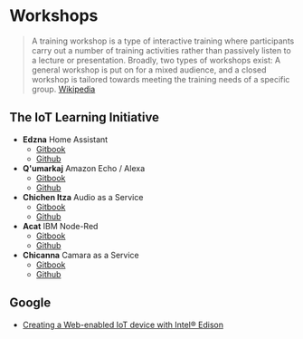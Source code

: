 # Workshops

> A training workshop is a type of interactive training where participants carry out a number of training activities rather than passively listen to a lecture or presentation. Broadly, two types of workshops exist: A general workshop is put on for a mixed audience, and a closed workshop is tailored towards meeting the training needs of a specific group. [Wikipedia](https://en.wikipedia.org/wiki/Training_workshop)

## The IoT Learning Initiative

- __Edzna__ Home Assistant
  - [Gitbook](https://theiotlearninginitiative.gitbooks.io/codelabs/content/Edzna/documentation/Edzna.html)
  - [Github]()
- __Q'umarkaj__ Amazon Echo / Alexa 
  - [Gitbook]()
  - [Github]()
- __Chichen Itza__ Audio as a Service
  - [Gitbook]()
  - [Github]()
- __Acat__ IBM Node-Red 
  - [Gitbook]()
  - [Github]()
- __Chicanna__ Camara as a Service
  - [Gitbook]()
  - [Github]()

## Google

- [Creating a Web-enabled IoT device with Intel® Edison](https://developers.google.com/web/updates/2016/03/web-enabled-internet-of-things?hl=en)


